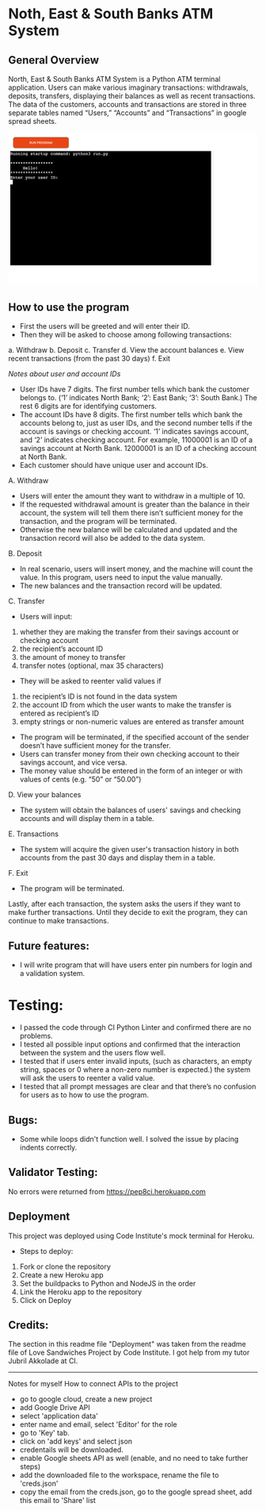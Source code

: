 # Noth, East & South Banks ATM System

## General Overview
North, East & South Banks ATM System is a Python ATM terminal application.  Users can make various imaginary transactions: withdrawals, deposits, transfers, displaying their balances as well as recent transactions.  The data of the customers, accounts and transactions are stored in three separate tables named “Users,” “Accounts” and “Transactions” in google spread sheets. 

![image](atm.jpg)

## How to use the program
- First the users will be greeted and will enter their ID.  
- Then they will be asked to choose among following transactions:

a.  Withdraw
b.  Deposit
c.  Transfer
d.  View the account balances
e.  View recent transactions (from the past 30 days)
f.  Exit

*Notes about user and account IDs*
- User IDs have 7 digits.  The first number tells which bank the customer belongs to.  (‘1’ indicates North Bank; ‘2’: East Bank; ‘3’: South Bank.)  The rest 6 digits are for identifying customers.  
- The account IDs have 8 digits.  The first number tells which bank the accounts belong to, just as user IDs, and the second number tells if the account is savings or checking account.  ‘1’ indicates savings account, and ‘2’ indicates checking account.  For example, 11000001 is an ID of a savings account at North Bank.  12000001 is an ID of a checking account at North Bank.
- Each customer should have unique user and account IDs.  

A. Withdraw
- Users will enter the amount they want to withdraw in a multiple of 10.
- If the requested withdrawal amount is greater than the balance in their account, the system will tell them there isn’t sufficient money for the transaction, and the program will be terminated.  
- Otherwise the new balance will be calculated and updated and the transaction record will also be added to the data system.  

B. Deposit
- In real scenario, users will insert money, and the machine will count the value.  In this program, users need to input the value manually. 
- The new balances and the transaction record will be updated.

C. Transfer
- Users will input:
1. whether they are making the transfer from their savings account or checking account
2. the recipient’s account ID 
3. the amount of money to transfer 
4. transfer notes (optional, max 35 characters)

- They will be asked to reenter valid values if 
1. the recipient’s ID is not found in the data system
2. the account ID from which the user wants to make the transfer is entered as recipient’s ID
3. empty strings or non-numeric values are entered as transfer amount

- The program will be terminated, if the specified account of the sender doesn’t have sufficient money for the transfer.
- Users can transfer money from their own checking account to their savings account, and vice versa.  
- The money value should be entered in the form of an integer or with values of cents (e.g. “50” or “50.00”)

D. View your balances
- The system will obtain the balances of users' savings and checking accounts and will display them in a table.  

E. Transactions
- The system will acquire the given user's transaction history in both accounts from the past 30 days and display them in a table.

F. Exit
- The program will be terminated.  

Lastly, after each transaction, the system asks the users if they want to make further transactions.  Until they decide to exit the program, they can continue to make transactions.

## Future features:
- I will write program that will have users enter pin numbers for login and a validation system.

# Testing:
- I passed the code through CI Python Linter and confirmed there are no problems.
- I tested all possible input options and confirmed that the interaction between the system and the users flow well.
- I tested that if users enter invalid inputs, (such as characters, an empty string, spaces or 0 where a non-zero number is expected.) the system will ask the users to reenter a valid value.  
- I tested that all prompt messages are clear and that there’s no confusion for users as to how to use the program.  

## Bugs:
- Some while loops didn't function well.  I solved the issue by placing indents correctly.

## Validator Testing: 
No errors were returned from https://pep8ci.herokuapp.com

## Deployment
This project was deployed using Code Institute's mock terminal for Heroku.
- Steps to deploy:
1. Fork or clone the repository
2. Create a new Heroku app
3. Set the buildpacks to Python and NodeJS in the order
4. Link the Heroku app to the repository
5. Click on Deploy

## Credits:
The section in this readme file "Deployment" was taken from the readme file of Love Sandwiches Project by Code Institute.
I got help from my tutor Jubril Akkolade at CI.


---
Notes for myself
How to connect APIs to the project
- go to google cloud, create a new project
- add Google Drive API
- select 'application data'
- enter name and email, select 'Editor' for the role
- go to 'Key' tab.
- click on 'add keys' and select json
- credentails will be downloaded.
- enable Google sheets API as well (enable, and no need to take further steps)
- add the downloaded file to the workspace, rename the file to 'creds.json'
- copy the email from the creds.json, go to the google spread sheet, add this email to 'Share' list